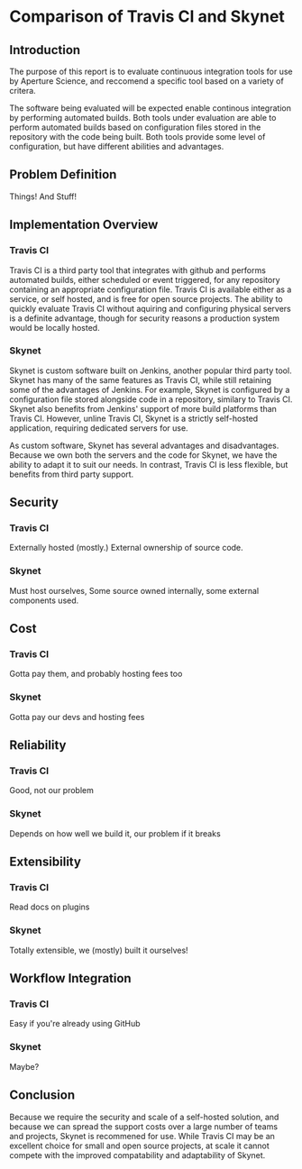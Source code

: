 # Comparison of Travis CI and Skynet

## Introduction
The purpose of this report is to evaluate continuous integration tools for use by Aperture Science, and reccomend a specific tool based on a variety of critera.

The software being evaluated will be expected enable continous integration by performing automated builds. Both tools under evaluation are able to perform automated builds based on configuration files stored in the repository with the code being built. Both tools provide some level of configuration, but have different abilities and advantages.

## Problem Definition
Things! And Stuff!

## Implementation Overview
### Travis CI
Travis CI is a third party tool that integrates with github and performs automated builds, either scheduled or event triggered, for any repository containing an appropriate configuration file. Travis CI is available either as a service, or self hosted, and is free for open source projects. The ability to quickly evaluate Travis CI without aquiring and configuring physical servers is a definite advantage, though for security reasons a production system would be locally hosted. 

### Skynet
Skynet is custom software built on Jenkins, another popular third party tool. Skynet has many of the same features as Travis CI, while still retaining some of the advantages of Jenkins. For example, Skynet is configured by a configuration file stored alongside code in a repository, similary to Travis CI. Skynet also benefits from Jenkins' support of more build platforms than Travis CI. However, unline Travis CI, Skynet is a strictly self-hosted application, requiring dedicated servers for use.

As custom software, Skynet has several advantages and disadvantages. Because we own both the servers and the code for Skynet, we have the ability to adapt it to suit our needs. In contrast, Travis CI is less flexible, but benefits from third party support. 

## Security
### Travis CI
Externally hosted (mostly.) External ownership of source code.

### Skynet
Must host ourselves, Some source owned internally, some external components used.

## Cost
### Travis CI
Gotta pay them, and probably hosting fees too

### Skynet
Gotta pay our devs and hosting fees

## Reliability
### Travis CI
Good, not our problem

### Skynet
Depends on how well we build it, our problem if it breaks

## Extensibility
### Travis CI
Read docs on plugins

### Skynet
Totally extensible, we (mostly) built it ourselves!

## Workflow Integration
### Travis CI
Easy if you're already using GitHub

### Skynet
Maybe?

## Conclusion
Because we require the security and scale of a self-hosted solution, and because we can spread the support costs over a large number of teams and projects, Skynet is recommened for use. While Travis CI may be an excellent choice for small and open source projects, at scale it cannot compete with the improved compatability and adaptability of Skynet.
